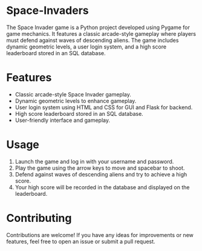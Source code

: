 # Space-Invaders

The Space Invader game is a Python project developed using Pygame for game mechanics. It features a classic arcade-style gameplay where players must defend against waves of descending aliens. The game includes dynamic geometric levels, a user login system, and a high score leaderboard stored in an SQL database.

# Features
- Classic arcade-style Space Invader gameplay.
- Dynamic geometric levels to enhance gameplay.
- User login system using HTML and CSS for GUI and Flask for backend.
- High score leaderboard stored in an SQL database.
- User-friendly interface and gameplay.

# Usage
1. Launch the game and log in with your username and password.
2. Play the game using the arrow keys to move and spacebar to shoot.
3. Defend against waves of descending aliens and try to achieve a high score.
4. Your high score will be recorded in the database and displayed on the leaderboard.

# Contributing
Contributions are welcome! If you have any ideas for improvements or new features, feel free to open an issue or submit a pull request.

